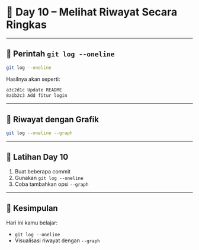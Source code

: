 # 📘 Day 10 – Melihat Riwayat Secara Ringkas

---

## 🧾 Perintah `git log --oneline`

```bash
git log --oneline
```

Hasilnya akan seperti:

```bash
a3c2d1c Update README
8a1b2c3 Add fitur login
```

---

## 🧾 Riwayat dengan Grafik

```bash
git log --oneline --graph
```

---

## 🧪 Latihan Day 10

1. Buat beberapa commit
2. Gunakan `git log --oneline`
3. Coba tambahkan opsi `--graph`

---

## 🏁 Kesimpulan

Hari ini kamu belajar:
- `git log --oneline`
- Visualisasi riwayat dengan `--graph`
